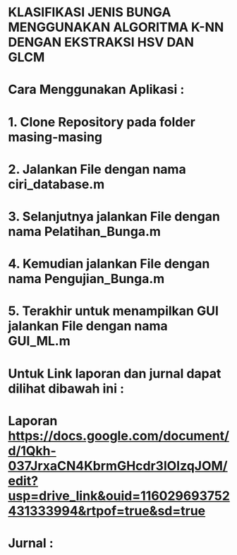 # KLASIFIKASI JENIS BUNGA MENGGUNAKAN ALGORITMA K-NN DENGAN EKSTRAKSI HSV DAN GLCM

# Cara Menggunakan Aplikasi :
# 1. Clone Repository pada folder masing-masing
# 2. Jalankan File dengan nama ciri_database.m
# 3. Selanjutnya jalankan File dengan nama Pelatihan_Bunga.m
# 4. Kemudian jalankan File dengan nama Pengujian_Bunga.m
# 5. Terakhir untuk menampilkan GUI jalankan File dengan nama GUI_ML.m

# Untuk Link laporan dan jurnal dapat dilihat dibawah ini :

# Laporan https://docs.google.com/document/d/1Qkh-037JrxaCN4KbrmGHcdr3lOIzqJOM/edit?usp=drive_link&ouid=116029693752431333994&rtpof=true&sd=true

# Jurnal : 






